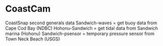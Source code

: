 # CoastCam
CoastSnap second generals data
Sandwich-waves = get buoy data from Cape Cod Bay (NDBC)
Hohonu-Sandwich = get tidal data from Sandwich marina (Hohonu)
Sandwich-psensor = temporary pressure sensor from Town Neck Beach (USGS)

